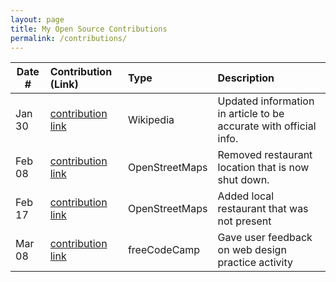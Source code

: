 ```yaml
---
layout: page
title: My Open Source Contributions
permalink: /contributions/
---
```


<!--
Type of the contribution should be "Wikipedia edit", "OpenStreet Map feature", "Documentation", "Course website", "Blog",
"Browser Add-on", etc.

The description should include a brief summary of what you did.

The link should bring us to a public page that shows your contribution. 

Replace the first row with your own contribution. 

-->





| Date #       | Contribution (Link)  | Type  | Description |
|---|:---|:---|:---|
| Jan 30   | [contribution link](https://en.wikipedia.org/wiki/Special:Contributions/Simesherbs)    | Wikipedia    |   Updated information in article to be accurate with official info.    |
| Feb 08   | [contribution link](https://www.openstreetmap.org/user/simesherbs/history)    |  OpenStreetMaps   |   Removed restaurant location that is now shut down.   |
| Feb 17    |  [contribution link](https://www.openstreetmap.org/user/simesherbs/history)    |   OpenStreetMaps  |   Added local restaurant that was not present   |
| Mar 08   |  [contribution link](https://forum.freecodecamp.org/t/feedback-on-my-quote-machine-generator/738034/2?u=simesherbs)    |   freeCodeCamp  |   Gave user feedback on web design practice activity   |